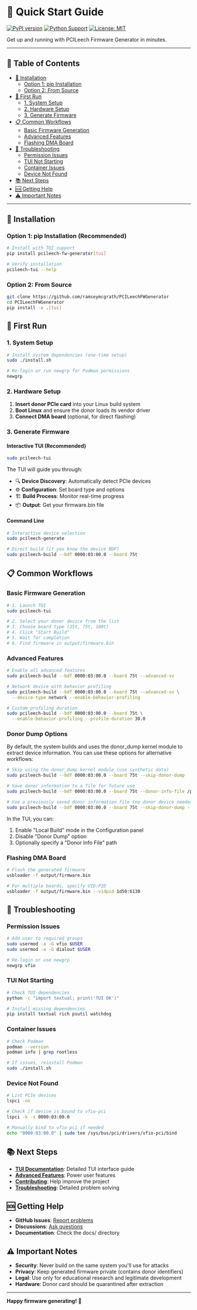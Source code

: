 # 🚀 Quick Start Guide

[![PyPI version](https://badge.fury.io/py/pcileech-fw-generator.svg)](https://badge.fury.io/py/pcileech-fw-generator)
[![Python Support](https://img.shields.io/pypi/pyversions/pcileech-fw-generator.svg)](https://pypi.org/project/pcileech-fw-generator/)
[![License: MIT](https://img.shields.io/badge/License-MIT-yellow.svg)](https://opensource.org/licenses/MIT)

Get up and running with PCILeech Firmware Generator in minutes.

---

## 📑 Table of Contents

- [🔧 Installation](#-installation)
  - [Option 1: pip Installation](#option-1-pip-installation-recommended)
  - [Option 2: From Source](#option-2-from-source)
- [🎯 First Run](#-first-run)
  - [1. System Setup](#1-system-setup)
  - [2. Hardware Setup](#2-hardware-setup)
  - [3. Generate Firmware](#3-generate-firmware)
- [📋 Common Workflows](#-common-workflows)
  - [Basic Firmware Generation](#basic-firmware-generation)
  - [Advanced Features](#advanced-features)
  - [Flashing DMA Board](#flashing-dma-board)
- [🐛 Troubleshooting](#-troubleshooting)
  - [Permission Issues](#permission-issues)
  - [TUI Not Starting](#tui-not-starting)
  - [Container Issues](#container-issues)
  - [Device Not Found](#device-not-found)
- [📚 Next Steps](#-next-steps)
- [🆘 Getting Help](#-getting-help)
- [⚠️ Important Notes](#️-important-notes)

---

## 🔧 Installation

### Option 1: pip Installation (Recommended)

```bash
# Install with TUI support
pip install pcileech-fw-generator[tui]

# Verify installation
pcileech-tui --help
```

### Option 2: From Source

```bash
git clone https://github.com/ramseymcgrath/PCILeechFWGenerator
cd PCILeechFWGenerator
pip install -e .[tui]
```

## 🎯 First Run

### 1. System Setup

```bash
# Install system dependencies (one-time setup)
sudo ./install.sh

# Re-login or run newgrp for Podman permissions
newgrp
```

### 2. Hardware Setup

1. **Insert donor PCIe card** into your Linux build system
2. **Boot Linux** and ensure the donor loads its vendor driver
3. **Connect DMA board** (optional, for direct flashing)

### 3. Generate Firmware

#### Interactive TUI (Recommended)

```bash
sudo pcileech-tui
```

The TUI will guide you through:
- 🔍 **Device Discovery**: Automatically detect PCIe devices
- ⚙️ **Configuration**: Set board type and options
- 🏗️ **Build Process**: Monitor real-time progress
- 📦 **Output**: Get your firmware.bin file

#### Command Line

```bash
# Interactive device selection
sudo pcileech-generate

# Direct build (if you know the device BDF)
sudo pcileech-build --bdf 0000:03:00.0 --board 75t
```

## 📋 Common Workflows

### Basic Firmware Generation

```bash
# 1. Launch TUI
sudo pcileech-tui

# 2. Select your donor device from the list
# 3. Choose board type (35t, 75t, 100t)
# 4. Click "Start Build"
# 5. Wait for completion
# 6. Find firmware in output/firmware.bin
```

### Advanced Features

```bash
# Enable all advanced features
sudo pcileech-build --bdf 0000:03:00.0 --board 75t --advanced-sv

# Network device with behavior profiling
sudo pcileech-build --bdf 0000:03:00.0 --board 75t --advanced-sv \
  --device-type network --enable-behavior-profiling

# Custom profiling duration
sudo pcileech-build --bdf 0000:03:00.0 --board 75t \
  --enable-behavior-profiling --profile-duration 30.0
```

### Donor Dump Options

By default, the system builds and uses the donor_dump kernel module to extract device information. You can use these options for alternative workflows:

```bash
# Skip using the donor_dump kernel module (use synthetic data)
sudo pcileech-build --bdf 0000:03:00.0 --board 75t --skip-donor-dump

# Save donor information to a file for future use
sudo pcileech-build --bdf 0000:03:00.0 --board 75t --donor-info-file /path/to/save/donor_info.json

# Use a previously saved donor information file (no donor device needed)
sudo pcileech-build --bdf 0000:03:00.0 --board 75t --skip-donor-dump --donor-info-file /path/to/saved/donor_info.json
```

In the TUI, you can:
1. Enable "Local Build" mode in the Configuration panel
2. Disable "Donor Dump" option
3. Optionally specify a "Donor Info File" path

### Flashing DMA Board

```bash
# Flash the generated firmware
usbloader -f output/firmware.bin

# For multiple boards, specify VID:PID
usbloader -f output/firmware.bin --vidpid 1d50:6130
```

## 🐛 Troubleshooting

### Permission Issues

```bash
# Add user to required groups
sudo usermod -a -G vfio $USER
sudo usermod -a -G dialout $USER

# Re-login or use newgrp
newgrp vfio
```

### TUI Not Starting

```bash
# Check TUI dependencies
python -c "import textual; print('TUI OK')"

# Install missing dependencies
pip install textual rich psutil watchdog
```

### Container Issues

```bash
# Check Podman
podman --version
podman info | grep rootless

# If issues, reinstall Podman
sudo ./install.sh
```

### Device Not Found

```bash
# List PCIe devices
lspci -nn

# Check if device is bound to vfio-pci
lspci -k -s 0000:03:00.0

# Manually bind to vfio-pci if needed
echo "0000:03:00.0" | sudo tee /sys/bus/pci/drivers/vfio-pci/bind
```

## 📚 Next Steps

- **[TUI Documentation](TUI_README.md)**: Detailed TUI interface guide
- **[Advanced Features](../README.md#advanced-features)**: Power user features
- **[Contributing](../CONTRIBUTING.md)**: Help improve the project
- **[Troubleshooting](../README.md#troubleshooting)**: Detailed problem solving

## 🆘 Getting Help

- **GitHub Issues**: [Report problems](https://github.com/ramseymcgrath/PCILeechFWGenerator/issues)
- **Discussions**: [Ask questions](https://github.com/ramseymcgrath/PCILeechFWGenerator/discussions)
- **Documentation**: Check the docs/ directory

## ⚠️ Important Notes

- **Security**: Never build on the same system you'll use for attacks
- **Privacy**: Keep generated firmware private (contains donor identifiers)
- **Legal**: Use only for educational research and legitimate development
- **Hardware**: Donor card should be quarantined after extraction

---

**Happy firmware generating!** 🎉